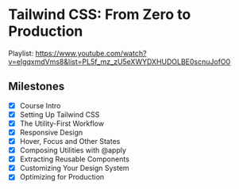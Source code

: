 # Tailwind CSS: From Zero to Production

Playlist: <https://www.youtube.com/watch?v=elgqxmdVms8&list=PL5f_mz_zU5eXWYDXHUDOLBE0scnuJofO0>

## Milestones

- [x] Course Intro
- [x] Setting Up Tailwind CSS
- [x] The Utility-First Workflow
- [x] Responsive Design
- [x] Hover, Focus and Other States
- [x] Composing Utilities with @apply
- [x] Extracting Reusable Components
- [x] Customizing Your Design System
- [x] Optimizing for Production
